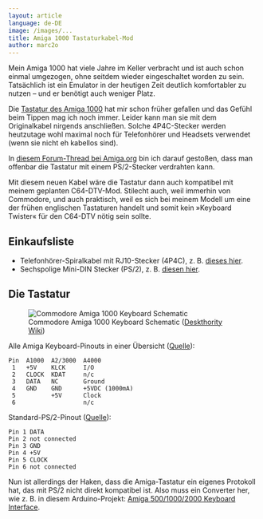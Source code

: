 ```yaml
---
layout: article
language: de-DE
image: /images/...
title: Amiga 1000 Tastaturkabel-Mod
author: marc2o
---
```


Mein Amiga 1000 hat viele Jahre im Keller verbracht und ist auch schon einmal umgezogen, ohne seitdem wieder eingeschaltet worden zu sein. Tatsächlich ist ein Emulator in der heutigen Zeit deutlich komfortabler zu nutzen – und er benötigt auch weniger Platz.

Die [Tastatur des Amiga 1000](https://deskthority.net/wiki/Commodore_Amiga_1000) hat mir schon früher gefallen und das Gefühl beim Tippen mag ich noch immer. Leider kann man sie mit dem Originalkabel nirgends anschließen. Solche 4P4C-Stecker werden heutzutage wohl maximal noch für Telefonhörer und Headsets verwendet (wenn sie nicht eh kabellos sind). 

In [diesem Forum-Thread bei Amiga.org](https://forum.amiga.org/index.php?topic=71437.0) bin ich darauf gestoßen, dass man offenbar die Tastatur mit einem PS/2-Stecker verdrahten kann. 

Mit diesem neuen Kabel wäre die Tastatur dann auch kompatibel mit meinem geplanten C64-DTV-Mod. Stilecht auch, weil immerhin von Commodore, und auch praktisch, weil es sich bei meinem Modell um eine der frühen englischen Tastaturen handelt und somit kein »Keyboard Twister« für den C64-DTV nötig sein sollte.

## Einkaufsliste
* Telefonhörer-Spiralkabel mit RJ10-Stecker (4P4C), z. B. [dieses hier](https://www.amazon.de/gp/product/B000VN1E2E/ref=ppx_yo_dt_b_asin_image_o00_s00?ie=UTF8&psc=1).
* Sechspolige Mini-DIN Stecker (PS/2), z. B. [diesen hier](https://www.amazon.de/gp/product/B076H38ZRX/ref=ppx_yo_dt_b_asin_image_o02_s00?ie=UTF8&psc=1).

## Die Tastatur

<figure>
    <img src="https://deskthority.net/wiki/images/3/32/Commodore_Amiga_1000_keyboard_schematic.jpg" alt="Commodore Amiga 1000 Keyboard Schematic">
    <figcaption>Commodore Amiga 1000 Keyboard Schematic (<a href="https://deskthority.net/wiki/Commodore_Amiga_1000">Deskthority Wiki</a>)</figcaption>
</figure>

Alle Amiga Keyboard-Pinouts in einer Übersicht ([Quelle](http://www.l8r.net/technical/t-keyboard.shtml)):
```text 
Pin  A1000  A2/3000  A4000
 1   +5V    KLCK     I/O
 2   CLOCK  KDAT     n/c
 3   DATA   NC       Ground
 4   GND    GND      +5VDC (1000mA)
 5          +5V      Clock
 6                   n/c
```

Standard-PS/2-Pinout ([Quelle](https://en.wikipedia.org/wiki/PS/2_port)):
```text
Pin 1 DATA
Pin 2 not connected
Pin 3 GND
Pin 4 +5V
Pin 5 CLOCK
Pin 6 not connected
```

Nun ist allerdings der Haken, dass die Amiga-Tastatur ein eigenes Protokoll hat, das mit PS/2 nicht direkt kompatibel ist. Also muss ein Converter her, wie z. B. in diesem Arduino-Projekt: [Amiga 500/1000/2000 Keyboard Interface](https://forum.arduino.cc/t/amiga-500-1000-2000-keyboard-interface/136052).

